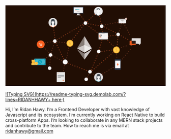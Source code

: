 
<img src="./assets/background.svg" width="100%" height="50%"/>


[![Typing SVG](https://readme-typing-svg.demolab.com/?lines=RIDAN+HAWY+ here;)](https://git.io/typing-svg)


Hi, I’m Ridan Hawy.
I’m a Frontend Developer with vast knowledge of Javascript and its ecosystem.
I’m currently working on React Native to build cross-platform Apps.
I’m looking to collaborate in any MERN stack projects and contribute to the team.
How to reach me is via email at ridanhawy@gmail.com 

<!---
Hawy08/Hawy08 is a ✨ special ✨ repository because its `README.md` (this file) appears on your GitHub profile.
You can click the Preview link to take a look at your changes.
--->
